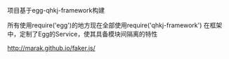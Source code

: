 项目基于egg-qhkj-framework构建

所有使用require('egg')的地方现在全部使用require('qhkj-framework')
在框架中，定制了Egg的Service，使其具备模块间隔离的特性

http://marak.github.io/faker.js/